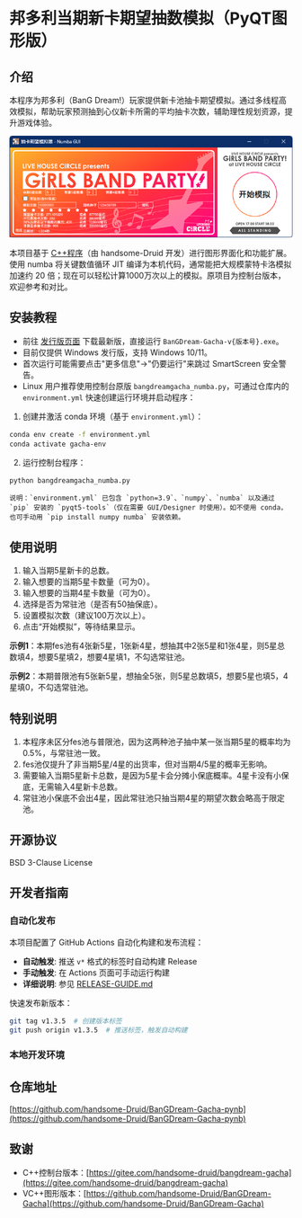 # 邦多利当期新卡期望抽数模拟（PyQT图形版）

## 介绍

本程序为邦多利（BanG Dream!）玩家提供新卡池抽卡期望模拟。通过多线程高效模拟，帮助玩家预测抽到心仪新卡所需的平均抽卡次数，辅助理性规划资源，提升游戏体验。

![ref](ref_image/ref.png)

本项目基于 [C++程序](https://gitee.com/handsome-druid/bangdream-gacha)（由 handsome-Druid 开发）进行图形界面化和功能扩展。使用 numba 将关键数值循环 JIT 编译为本机代码，通常能把大规模蒙特卡洛模拟加速约 20 倍；现在可以轻松计算1000万次以上的模拟。原项目为控制台版本，欢迎参考和对比。

## 安装教程

- 前往 [发行版页面](https://github.com/handsome-Druid/BanGDream-Gacha-pynb/releases) 下载最新版，直接运行 `BanGDream-Gacha-v{版本号}.exe`。
- 目前仅提供 Windows 发行版，支持 Windows 10/11。
- 首次运行可能需要点击"更多信息"→"仍要运行"来跳过 SmartScreen 安全警告。
- Linux 用户推荐使用控制台原版 `bangdreamgacha_numba.py`，可通过仓库内的 `environment.yml` 快速创建运行环境并启动程序：

1. 创建并激活 conda 环境（基于 `environment.yml`）：

```bash
conda env create -f environment.yml
conda activate gacha-env
```

2. 运行控制台程序：

```bash
python bangdreamgacha_numba.py
```

	说明：`environment.yml` 已包含 `python=3.9`、`numpy`、`numba` 以及通过 `pip` 安装的 `pyqt5-tools`（仅在需要 GUI/Designer 时使用）。如不使用 conda，也可手动用 `pip install numpy numba` 安装依赖。

## 使用说明

1. 输入当期5星新卡的总数。
2. 输入想要的当期5星卡数量（可为0）。
3. 输入想要的当期4星卡数量（可为0）。
4. 选择是否为常驻池（是否有50抽保底）。
5. 设置模拟次数（建议100万次以上）。
6. 点击“开始模拟”，等待结果显示。

**示例1**：本期fes池有4张新5星，1张新4星，想抽其中2张5星和1张4星，则5星总数填4，想要5星填2，想要4星填1，不勾选常驻池。

**示例2**：本期普限池有5张新5星，想抽全5张，则5星总数填5，想要5星也填5，4星填0，不勾选常驻池。

## 特别说明

1. 本程序未区分fes池与普限池，因为这两种池子抽中某一张当期5星的概率均为0.5%，与常驻池一致。
2. fes池仅提升了非当期5星/4星的出货率，但对当期4/5星的概率无影响。
3. 需要输入当期5星新卡总数，是因为5星卡会分摊小保底概率。4星卡没有小保底，无需输入4星新卡总数。
4. 常驻池小保底不会出4星，因此常驻池只抽当期4星的期望次数会略高于限定池。

## 开源协议

BSD 3-Clause License

## 开发者指南

### 自动化发布

本项目配置了 GitHub Actions 自动化构建和发布流程：

- **自动触发**: 推送 `v*` 格式的标签时自动构建 Release
- **手动触发**: 在 Actions 页面可手动运行构建
- **详细说明**: 参见 [RELEASE-GUIDE.md](./RELEASE-GUIDE.md)

快速发布新版本：
```bash
git tag v1.3.5  # 创建版本标签
git push origin v1.3.5  # 推送标签，触发自动构建
```

### 本地开发环境

## 仓库地址

[https://github.com/handsome-Druid/BanGDream-Gacha-pynb](https://github.com/handsome-Druid/BanGDream-Gacha-pynb) 

## 致谢

- C++控制台版本：[https://gitee.com/handsome-druid/bangdream-gacha](https://gitee.com/handsome-druid/bangdream-gacha)
- VC++图形版本：[https://github.com/handsome-Druid/BanGDream-Gacha](https://github.com/handsome-Druid/BanGDream-Gacha)
